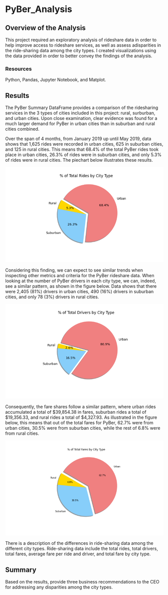 # PyBer_Analysis
## Overview of the Analysis
This project required an exploratory analysis of rideshare data in order to help improve access to rideshare services, as well as assess adisparities in the ride-sharing data among the city types. I created visualizations using the data provided in order to better convey the findings of the analysis.


### Resources
Python, Pandas, Jupyter Notebook, and Matplot.


## Results
The PyBer Summary DataFrame provides a comparison of the ridesharing services in the 3 types of cities included in this project: rural, surburban, and urban cities. Upon close examination, clear evidence was found for a much larger demand for PyBer in urban cities than in suburban and rural cities combined.

Over the span of 4 months, from January 2019 up until May 2019, data shows that 1,625 rides were recorded in urban cities, 625 in suburban cities, and 125 in rural cities. This means that 68.4% of the total PyBer rides took place in urban cities, 26.3% of rides were in suburban cities, and only 5.3% of rides were in rural cities. The piechart below illustrates these results.

![Fig6](https://github.com/Irina-Preotescu/PyBer_Analysis/blob/ea9892f59d1bd86cf48f380dc2969dc6640e048a/Fig6.png)

Considering this finding, we can expect to see similar trends when inspecting other metrics and criteria for the PyBer rideshare data. When looking at the number of PyBer drivers in each city type, we can, indeed, see a similar pattern, as shown in the figure below. Data shows that there were 2,405 (81%) drivers in urban cities, 490 (16%) drivers in suburban cities, and only 78 (3%) drivers in rural cities.

![Fig7](https://github.com/Irina-Preotescu/PyBer_Analysis/blob/0a43a9a1e46bce3c3879d2666ab820c1730867f9/Fig7.png)

Consequently, the fare shares follow a similar pattern, where urban rides accumulated a total of $39,854.38 in fares, suburban rides a total of $19,356.33, and rural rides a total of $4,327.93. As illustrated in the figure below, this means that out of the total fares for PyBer, 62.7% were from urban cities, 30.5% were from suburban cities, while the rest of 6.8% were from rural cities.

![Fig5](https://github.com/Irina-Preotescu/PyBer_Analysis/blob/0a43a9a1e46bce3c3879d2666ab820c1730867f9/Fig5.png)


There is a description of the differences in ride-sharing data among the different city types. Ride-sharing data include the total rides, total drivers, total fares, average fare per ride and driver, and total fare by city type.



## Summary
Based on the results, provide three business recommendations to the CEO for addressing any disparities among the city types.
